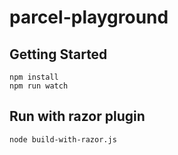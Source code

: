 # parcel-playground

## Getting Started

```
npm install
npm run watch
```

## Run with razor plugin

```
node build-with-razor.js
```